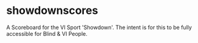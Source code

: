 # showdownscores
A Scoreboard for the VI Sport 'Showdown'.
The intent is for this to be fully accessible for Blind & VI People.

